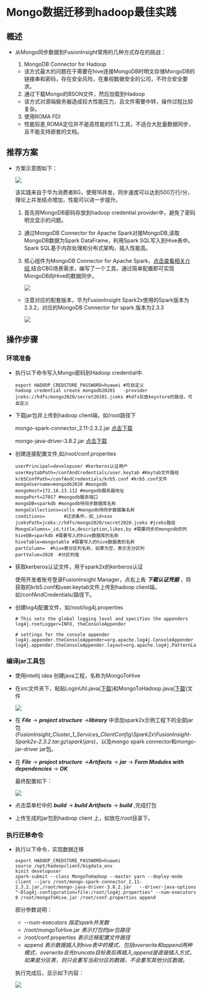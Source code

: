 # Mongo数据迁移到hadoop最佳实践

## 概述

* 从Mongo同步数据到FusionInsight常用的几种方式存在的挑战：

  1. MongoDB Connector for Hadoop

    * 该方式最大的问题在于需要在hive连接MongoDB时明文存储MongoDB的链接串和密码，存在安全风险，在重视数据安全的公司，不符合安全要求。

  2. 通过下载Mongo的BSON文件，然后加载到Hadoop

    * 该方式对源端服务器造成较大性能压力，且文件需要中转，操作过程比较复杂。

  3. 使用ROMA FDI

    * 性能较差,ROMA定位并不是高性能的ETL工具，不适合大批量数据同步，且不能支持嵌套的文档。


## 推荐方案

  * 方案示意图如下：

    ![](assets/Mongo集成到hive最佳实践-a0bab.png)

    该实践来自于华为消费者BG，使用16并发，同步速度可以达到500万行/分，理论上并发结点增加，性能可以进一步提升。

    1. 首先将MongoDB密码存放到hadoop credential provider中，避免了密码明文显示的问题。

    2. 通过MongoDB Connector for Apache Spark对接MongoDB,读取MongoDB数据为Spark DataFrame，利用Spark SQL写入到Hive表中。Spark SQL基于内存处理和分布式架构，插入性能高。

    3. 核心组件为MongoDB Connector for Apache Spark，[点击查看相关介绍](https://docs.mongodb.com/spark-connector/master/),结合CBG场景需求，编写了一个工具，通过简单配置即可实现MongoDB向Hive的数据同步。

        ![](assets/FusionInsight迁移MongoDB数据最佳实践-65d16.png)

      * 注意对应的配套版本，华为FusionInsight Spark2x使用的Spark版本为2.3.2，对应的MongoDB Connector for spark 版本为2.3.3

        ![](assets/Mongo集成到hive最佳实践-caa55.png)



## 操作步骤

### 环境准备

  * 执行以下命令写入Mongo密码到Hadoop credential中.

    ```
    export HADOOP_CREDSTORE_PASSWORD=huawei #可自定义
    hadoop credential create mongodb20201   -provider jceks://hdfs/mongo2020/secret20201.jceks #hdfs存放keystore的路径，可自定义
    ```

  * 下载jar包并上传到hadoop client端，如/root路径下

    mongo-spark-connector_2.11-2.3.2.jar [点击下载](https://repo1.maven.org/maven2/org/mongodb/spark/mongo-spark-connector_2.11/2.3.2/mongo-spark-connector_2.11-2.3.2.jar)

    mongo-java-driver-3.8.2.jar [点击下载](https://repo1.maven.org/maven2/org/mongodb/mongo-java-driver/3.8.2/mongo-java-driver-3.8.2.jar)


  * 创建连接配置文件,如/root/conf.properties

    ```
    userPrincipal=developuser #kerberos认证用户
    userKeytabPath=/confAndCredentials/user.keytab #Keytab文件路径
    krb5ConfPath=/confAndCredentials/krb5.conf #krb5.conf文件
    mongoUsername=mongodb2020 #mongodb
    mongoHost=172.16.13.112 #mongodb服务器地址
    mongoPort=27017 #mongodb服务端口
    mongoDB=sparkdb #mongodb待同步数据库名称
    mongoCollections=colls #mongodb待同步数据集名称
    conditions=       #过滤条件，如_id<xxx
    jceksPath=jceks://hdfs/mongo2020/secret2020.jceks #jceks路径
    MongoColumns=_id,title,description,likes,by #需要同步的mongodb的列
    hiveDB=sparkdb #需要写入的hive数据库的名称
    hiveTable=mongotable #需要写入的hive数据表的名称
    partColumn=  #hive表分区列名称，如果为空，表示无分区列
    partValue=2020  #分区列值

    ```

  * 获取kerberos认证文件，用于spark2x的kerberos认证

    使用开发者账号登录FusionInsight Manager，点右上角 ***下载认证凭据*** ，将获取的krb5.conf和user.keytab文件上传到hadoop client端，如/confAndCredentials/路径下。

  * 创建log4j配置文件，如/root/log4j.properties

    ```
    # This sets the global logging level and specifies the appenders
    log4j.rootLogger=INFO, theConsoleAppender

    # settings for the console appender
    log4j.appender.theConsoleAppender=org.apache.log4j.ConsoleAppender
    log4j.appender.theConsoleAppender.layout=org.apache.log4j.PatternLayout
    ```


### 编译jar工具包

  * 使用intellij idea 创建java工程，名称为MongoToHive

  * 在src文件夹下，粘贴LoginUtil.java[(下载)](https://github.com/fusioninsight/ecosystem/blob/zh-hans/docs/Other/BestPractises/LoginUtil.java)和MongoToHadoop.java[(下载)](https://github.com/fusioninsight/ecosystem/blob/zh-hans/docs/Other/BestPractises/MongoToHadoop.java)文件

    ![](assets/FusionInsight迁移MongoDB数据最佳实践-24b7b.png)

  * 在 ***File*** -> ***project structure*** ->***libirary*** 中添加spark2x示例工程下的全部jar包(*FusionInsight_Cluster_1_Services_ClientConfig\Spark2x\FusionInsight-Spark2x-2.3.2.tar.gz\spark\jars*)，以及mongo spark connector和mongo-jar-driver jar包。

  * 在 ***File*** -> ***project structure*** ->***Artifacts*** -> ***jar*** -> ***Form Modules with dependencies*** -> ***OK***

    最终配置如下：

    ![](assets/Mongo集成到hive最佳实践-c1416.png)

  * 点击菜单栏中的 ***build*** -> ***build Artifacts*** -> ***build*** ,完成打包

  * 上传生成的jar包到hadoop client 上，如放在/root目录下。

### 执行迁移命令

  * 执行以下命令，实现数据迁移

    ```
    export HADOOP_CREDSTORE_PASSWORD=huawei
    source /opt/hadoopclient/bigdata_env
    kinit developuser
    spark-submit --class MongoToHadoop --master yarn --deploy-mode client --jars /root/mongo-spark-connector_2.11-2.3.2.jar,/root/mongo-java-driver-3.8.2.jar   --driver-java-options "-Dlog4j.configuration=file:/root/log4j.properties" --num-executors 8 /root/mongoToHive.jar /root/conf.properties append

    ```

    部分参数说明：
    * --num-executors *指定spark并发数*
    * /root/mongoToHive.jar  *表示打包的jar包路径*
    * /root/conf.properties  *表示迁移配置文件路径*
    * append  *表示数据插入到hive表中的模式，包括overwrite和append两种模式，overwrite会先truncate目标表后再插入,append是直接插入方式，如果是分区表，则只会重写当前分区的数据，不会重写其他分区数据。*

    执行完成后，显示如下内容：

    ![](assets/Mongo集成到hive最佳实践-76872.png)
